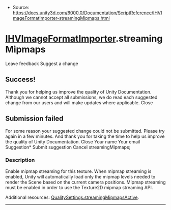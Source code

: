 * Source: https://docs.unity3d.com/6000.0/Documentation/ScriptReference/IHVImageFormatImporter-streamingMipmaps.html

#  [IHVImageFormatImporter](https://docs.unity3d.com/6000.0/Documentation/ScriptReference/IHVImageFormatImporter.html).streamingMipmaps
Leave feedback
Suggest a change
## Success!
Thank you for helping us improve the quality of Unity Documentation. Although we cannot accept all submissions, we do read each suggested change from our users and will make updates where applicable.
Close
## Submission failed
For some reason your suggested change could not be submitted. Please <a>try again</a> in a few minutes. And thank you for taking the time to help us improve the quality of Unity Documentation.
Close
Your name Your email Suggestion* Submit suggestion
Cancel
streamingMipmaps; 
### Description
Enable mipmap streaming for this texture.
When mipmap streaming is enabled, Unity will automatically load only the mipmap levels needed to render the Scene based on the current camera positions. Mipmap streaming must be enabled in order to use the Texture2D mipmap streaming API.  
  
Additional resources: [QualitySettings.streamingMipmapsActive](https://docs.unity3d.com/6000.0/Documentation/ScriptReference/QualitySettings-streamingMipmapsActive.html).
* * *
